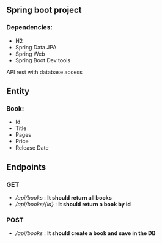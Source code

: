 ## Spring boot project

### Dependencies:

* H2
* Spring Data JPA
* Spring Web
* Spring Boot Dev tools

API rest with database access

## Entity

### Book:

* Id
* Title
* Pages
* Price
* Release Date

## Endpoints

### GET

* */api/books*  : **It should return all books**
* */api/books/{id}* : **It should return a book by id**

### POST    
* */api/books* : **It should create a book and save in the DB**

